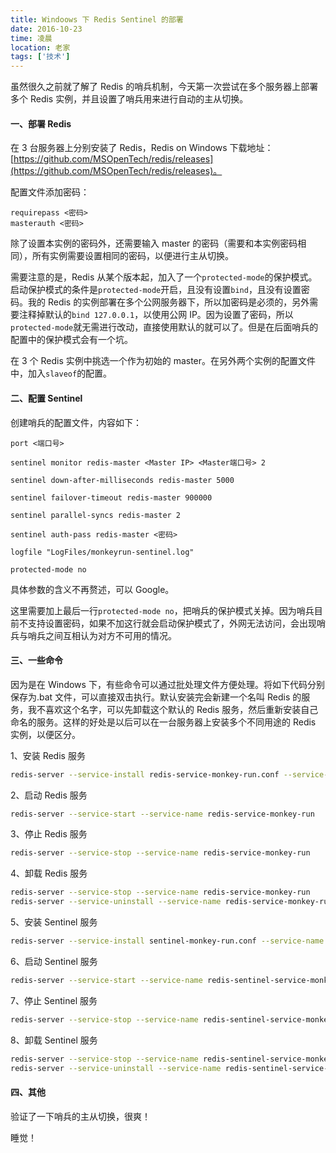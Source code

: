 ```yaml
---
title: Windoows 下 Redis Sentinel 的部署
date: 2016-10-23
time: 凌晨
location: 老家
tags: ['技术']
---
```


虽然很久之前就了解了 Redis 的哨兵机制，今天第一次尝试在多个服务器上部署多个 Redis 实例，并且设置了哨兵用来进行自动的主从切换。

#### 一、部署 Redis

在 3 台服务器上分别安装了 Redis，Redis on Windows 下载地址：[https://github.com/MSOpenTech/redis/releases](https://github.com/MSOpenTech/redis/releases)。

配置文件添加密码：

```
requirepass <密码>
masterauth <密码>
```

除了设置本实例的密码外，还需要输入 master 的密码（需要和本实例密码相同），所有实例需要设置相同的密码，以便进行主从切换。

需要注意的是，Redis 从某个版本起，加入了一个`protected-mode`的保护模式。启动保护模式的条件是`protected-mode`开启，且没有设置`bind`，且没有设置密码。我的 Redis 的实例部署在多个公网服务器下，所以加密码是必须的，另外需要注释掉默认的`bind 127.0.0.1`，以使用公网 IP。因为设置了密码，所以`protected-mode`就无需进行改动，直接使用默认的就可以了。但是在后面哨兵的配置中的保护模式会有一个坑。

在 3 个 Redis 实例中挑选一个作为初始的 master。在另外两个实例的配置文件中，加入`slaveof`的配置。

#### 二、配置 Sentinel

创建哨兵的配置文件，内容如下：

```
port <端口号>

sentinel monitor redis-master <Master IP> <Master端口号> 2

sentinel down-after-milliseconds redis-master 5000

sentinel failover-timeout redis-master 900000

sentinel parallel-syncs redis-master 2

sentinel auth-pass redis-master <密码>

logfile "LogFiles/monkeyrun-sentinel.log"

protected-mode no
```

具体参数的含义不再赘述，可以 Google。

这里需要加上最后一行`protected-mode no`，把哨兵的保护模式关掉。因为哨兵目前不支持设置密码，如果不加这行就会启动保护模式了，外网无法访问，会出现哨兵与哨兵之间互相认为对方不可用的情况。

#### 三、一些命令

因为是在 Windows 下，有些命令可以通过批处理文件方便处理。将如下代码分别保存为.bat 文件，可以直接双击执行。默认安装完会新建一个名叫 Redis 的服务，我不喜欢这个名字，可以先卸载这个默认的 Redis 服务，然后重新安装自己命名的服务。这样的好处是以后可以在一台服务器上安装多个不同用途的 Redis 实例，以便区分。

1、安装 Redis 服务

```bash
redis-server --service-install redis-service-monkey-run.conf --service-name redis-service-monkey-run
```

2、启动 Redis 服务

```bash
redis-server --service-start --service-name redis-service-monkey-run
```

3、停止 Redis 服务

```bash
redis-server --service-stop --service-name redis-service-monkey-run
```

4、卸载 Redis 服务

```bash
redis-server --service-stop --service-name redis-service-monkey-run
redis-server --service-uninstall --service-name redis-service-monkey-run
```

5、安装 Sentinel 服务

```bash
redis-server --service-install sentinel-monkey-run.conf --service-name redis-sentinel-service-monkey-run --sentinel
```

6、启动 Sentinel 服务

```bash
redis-server --service-start --service-name redis-sentinel-service-monkey-run
```

7、停止 Sentinel 服务

```bash
redis-server --service-stop --service-name redis-sentinel-service-monkey-run
```

8、卸载 Sentinel 服务

```bash
redis-server --service-stop --service-name redis-sentinel-service-monkey-run
redis-server --service-uninstall --service-name redis-sentinel-service-monkey-run
```

#### 四、其他

验证了一下哨兵的主从切换，很爽！

睡觉！
